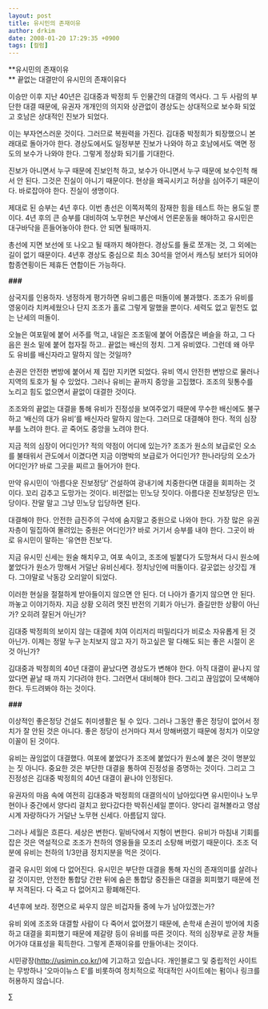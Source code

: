 ```yaml
---
layout: post
title: 유시민의 존재이유
author: drkim
date: 2008-01-20 17:29:35 +0900
tags: [컬럼]
---
```

**유시민의 존재이유  
** 끝없는 대결만이 유시민의 존재이유다

이승만 이후 지난 40년은 김대중과 박정희 두 인물간의 대결의 역사다. 그 두 사람의 부단한 대결 때문에, 유권자 개개인의 의지와 상관없이 경상도는 상대적으로 보수화 되었고 호남은 상대적인 진보가 되었다. 

이는 부자연스러운 것이다. 그러므로 복원력을 가진다. 김대중 박정희가 퇴장했으니 본래대로 돌아가야 한다. 경상도에서도 일정부분 진보가 나와야 하고 호남에서도 액면 정도의 보수가 나와야 한다. 그렇게 정상화 되기를 기대한다.

진보가 아니면서 누구 때문에 진보인척 하고, 보수가 아니면서 누구 때문에 보수인척 해서 안 된다. 그것은 진실이 아니기 때문이다. 현상을 왜곡시키고 허상을 심어주기 때문이다. 바로잡아야 한다. 진실이 생명이다. 

제대로 된 승부는 4년 후다. 이번 총선은 이쪽저쪽의 잠재한 힘을 테스트 하는 용도일 뿐이다. 4년 후의 큰 승부를 대비하여 노무현은 부산에서 언론운동을 해야하고 유시민은 대구바닥을 흔들어놓아야 한다. 안 되면 될때까지. 

총선에 지면 보선에 또 나오고 될 때까지 해야한다. 경상도를 둘로 쪼개는 것, 그 외에는 길이 없기 때문이다. 4년후 경상도 중심으로 최소 30석을 얻어서 캐스팅 보터가 되어야 합종연횡이든 제휴든 연합이든 가능하다. 

**###**

삼국지를 인용하자. 냉정하게 평가하면 유비그룹은 떠돌이에 불과했다. 조조가 유비를 영웅이라 치켜세웠으나 단지 조조가 홀로 그렇게 말했을 뿐이다. 세력도 없고 밑천도 없는 난세의 떠돌이. 

오늘은 여포밑에 붙어 서주를 먹고, 내일은 조조밑에 붙어 어줍잖은 벼슬을 하고, 그 다음은 원소 밑에 붙어 첩자질 하고.. 끝없는 배신의 정치. 그게 유비였다. 그런데 왜 아무도 유비를 배신자라고 말하지 않는 것일까? 

손권은 안전한 변방에 붙어서 제 집만 지키면 되었다. 유비 역시 안전한 변방으로 물러나 지역의 토호가 될 수 있었다. 그러나 유비는 끝까지 중앙을 고집했다. 조조의 뒷통수를 노리고 힘도 없으면서 끝없이 대결한 것이다. 

조조와의 끝없는 대결을 통해 유비가 진정성을 보여주었기 때문에 무수한 배신에도 불구하고 ‘배신의 대가 유비’를 배신자라 말하지 않는다. 그러므로 대결해야 한다. 적의 심장부를 노려야 한다. 곧 죽어도 중앙을 노려야 한다. 

지금 적의 심장이 어디인가? 적의 약점이 어디에 있는가? 조조가 원소의 보급로인 오소를 불태워서 관도에서 이겼다면 지금 이명박의 보급로가 어디인가? 한나라당의 오소가 어디인가? 바로 그곳을 찌르고 들어가야 한다. 

만약 유시민이 ‘아름다운 진보정당’ 건설하여 광내기에 치중한다면 대결을 회피하는 것이다. 꼬리 감추고 도망가는 것이다. 비전없는 민노당 짓이다. 아름다운 진보정당은 민노당이다. 잔말 말고 그냥 민노당 입당하면 된다.

대결해야 한다. 안전한 급진주의 구석에 숨지말고 중원으로 나와야 한다. 가장 많은 유권자층이 밀집하여 몰려있는 중원은 어디인가? 바로 거기서 승부를 내야 한다. 그곳이 바로 유시민이 말하는 ‘유연한 진보’다. 

지금 유시민 신세는 원술 해치우고, 여포 속이고, 조조에 빌붙다가 도망쳐서 다시 원소에 붙었다가 원소가 망해서 거덜난 유비신세다. 정치낭인에 떠돌이다. 갈곳없는 상갓집 개다. 그야말로 낙동강 오리알이 되었다. 

이러한 현실을 절절하게 받아들이지 않으면 안 된다. 더 나아가 즐기지 않으면 안 된다. 까놓고 이야기하자. 지금 상황 오히려 멋진 반전의 기회가 아닌가. 즐길만한 상황이 아닌가? 오히려 잘된거 아닌가?

김대중 박정희의 보이지 않는 대결에 치여 이리저리 떠밀리다가 비로소 자유롭게 된 것 아닌가. 이제는 정말 누구 눈치보지 않고 자기 하고싶은 말 다해도 되는 좋은 시절이 온 것 아닌가?

김대중과 박정희의 40년 대결이 끝났다면 경상도가 변해야 한다. 아직 대결이 끝나지 않았다면 끝날 때 까지 기다려야 한다. 그러면서 대비해야 한다. 그리고 끊임없이 모색해야 한다. 두드려봐야 하는 것이다. 

**###**

이상적인 좋은정당 건설도 취미생활은 될 수 있다. 그러나 그동안 좋은 정당이 없어서 정치가 잘 안된 것은 아니다. 좋은 정당이 선거마다 져서 망해버렸기 때문에 정치가 이모양 이꼴이 된 것이다. 

유비는 끊임없이 대결했다. 여포에 붙었다가 조조에 붙었다가 원소에 붙은 것이 명분있는 짓 아니다. 중요한 것은 부단한 대결을 통하여 진정성을 증명하는 것이다. 그리고 그 진정성은 김대중 박정희의 40년 대결이 끝나야 인정된다. 

유권자의 마음 속에 여전히 김대중과 박정희의 대결의식이 남아있다면 유시민이나 노무현이나 중간에서 양다리 걸치고 왔다갔다한 박쥐신세일 뿐이다. 양다리 걸쳐볼라고 영삼시계 자랑하다가 거덜난 노무현 신세다. 아름답지 않다. 

그러나 세월은 흐른다. 세상은 변한다. 밑바닥에서 지형이 변한다. 유비가 마침내 기회를 잡은 것은 역설적으로 조조가 천하의 영웅들을 모조리 소탕해 버렸기 때문이다. 조조 덕분에 유비는 천하의 1/3만큼 정치지분을 먹은 것이다. 

결국 유시민 외에 다 없어진다. 유시민은 부단한 대결을 통해 자신의 존재의미를 살려나갈 것이지만, 안전한 통합당 간판 뒤에 숨은 통합당 중진들은 대결을 회피했기 때문에 전부 저격된다. 다 죽고 다 없어지고 황폐해진다. 

4년후에 보라. 정면으로 싸우지 않은 비겁자들 중에 누가 남아있겠는가? 

유비 외에 조조와 대결할 사람이 다 죽어서 없어졌기 때문에, 손학새 손권이 방어에 치중하고 대결을 회피했기 때문에 제갈량 등이 유비를 따른 것이다. 적의 심장부로 곧장 쳐들어가야 대표성을 획득한다. 그렇게 존재이유를 만들어내는 것이다. 

시민광장(http://usimin.co.kr/)에 기고하고 있습니다. 개인블로그 및 중립적인 사이트는 무방하나 '오마이뉴스 E'를 비롯하여 정치적으로 적대적인 사이트에는 펌이나 링크를 허용하지 않습니다.

∑